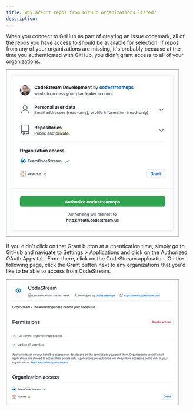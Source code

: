 ```yaml
---
title: Why aren't repos from GitHub organizations listed?
description:
---
```


When you connect to GitHub as part of creating an issue codemark, all of the
repos you have access to should be available for selection. If repos from any of
your organizations are missing, it's probably because at the time you
authenticated with GitHub, you didn't grant access to all of your organizations.

![GitHub Authentication](../assets/images/GitHubAuth.png)

If you didn't click on that Grant button at authentication time, simply go to
GitHub and navigate to Settings > Applications and click on the Authorized OAuth
Apps tab. From there, click on the CodeStream application. On the following
page, click the Grant button next to any organizations that you'd like to
be able to access from CodeStream.

![GitHub OAuth Apps](../assets/images/GitHubOAuthApps.png)